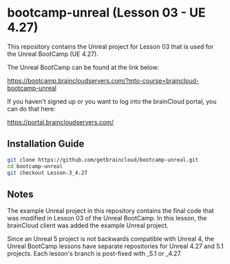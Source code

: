 # bootcamp-unreal (Lesson 03 - UE 4.27)

This repository contains the Unreal project for Lesson 03 that is used for the Unreal BootCamp (UE 4.27).

The Unreal BootCamp can be found at the link below:

https://bootcamp.braincloudservers.com/?mto-course=braincloud-bootcamp-unreal


If you haven't signed up or you want to log into the brainCloud portal, you can do that here:

https://portal.braincloudservers.com/


## Installation Guide

```bash
git clone https://github.com/getbraincloud/bootcamp-unreal.git
cd bootcamp-unreal
git checkout Lesson-3_4.27
```

## Notes

The example Unreal project in this repository contains the final code that was modified in Lesson 03 of the Unreal BootCamp. In this lesson, the brainCloud client was added the example Unreal project.

Since an Unreal 5 project is not backwards compatible with Unreal 4, the Unreal BootCamp lessons have separate repositories for Unreal 4.27 and 5.1 projects. Each lesson's branch is post-fixed with _5.1 or _4.27.
